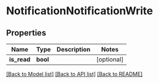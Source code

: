 # NotificationNotificationWrite

## Properties
Name | Type | Description | Notes
------------ | ------------- | ------------- | -------------
**is_read** | **bool** |  | [optional] 

[[Back to Model list]](../../README.md#documentation-for-models) [[Back to API list]](../../README.md#documentation-for-api-endpoints) [[Back to README]](../../README.md)


